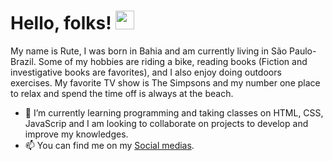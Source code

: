 # Hello, folks! <img src="https://raw.githubusercontent.com/MartinHeinz/MartinHeinz/master/wave.gif" width="30px"/>
My name is Rute, I was born in Bahia and am currently living in São Paulo-Brazil. Some of my hobbies are riding a bike, reading books (Fiction and investigative books are favorites), and I also enjoy doing outdoors exercises. My favorite TV show is The Simpsons and my number one place to relax and spend the time off is always at the beach.
- 🌱 I’m currently learning programming and taking classes on HTML, CSS, JavaScrip and I am looking to collaborate on projects to develop and improve my knowledges.
- 📫 You can find me on my <a href= https://biolinky.co/rutesouza> Social medias</a>. 
 

<!---
RuteSouza/RuteSouza is a ✨ special ✨ repository because its `README.md` (this file) appears on your GitHub profile.
You can click the Preview link to take a look at your changes.
--->
